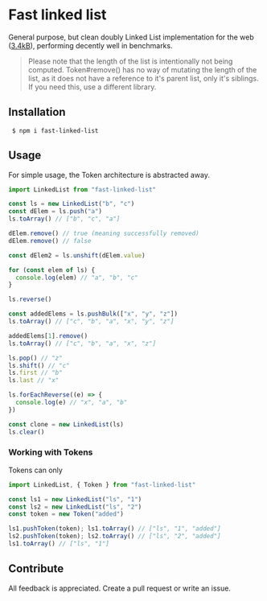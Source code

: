 # Fast linked list

General purpose, but clean doubly Linked List implementation for the web ([3.4kB](https://bundlephobia.com/package/fast-linked-list)), performing decently well in benchmarks.

> Please note that the length of the list is intentionally not being computed. Token#remove() has no way of mutating the length of the list, as it does not have a reference to it's parent list, only it's siblings. If you need this, use a different library.

## Installation

```shell
 $ npm i fast-linked-list
```

## Usage

For simple usage, the Token architecture is abstracted away.

```ts
import LinkedList from "fast-linked-list"

const ls = new LinkedList("b", "c")
const dElem = ls.push("a")
ls.toArray() // ["b", "c", "a"]

dElem.remove() // true (meaning successfully removed)
dElem.remove() // false

const dElem2 = ls.unshift(dElem.value)

for (const elem of ls) {
  console.log(elem) // "a", "b", "c"
}

ls.reverse()

const addedElems = ls.pushBulk(["x", "y", "z"])
ls.toArray() // ["c", "b", "a", "x", "y", "z"]

addedElems[1].remove()
ls.toArray() // ["c", "b", "a", "x", "z"]

ls.pop() // "z"
ls.shift() // "c"
ls.first // "b"
ls.last // "x"

ls.forEachReverse((e) => {
  console.log(e) // "x", "a", "b"
})

const clone = new LinkedList(ls)
ls.clear()
```

### Working with Tokens

Tokens can only

```ts
import LinkedList, { Token } from "fast-linked-list"

const ls1 = new LinkedList("ls", "1")
const ls2 = new LinkedList("ls", "2")
const token = new Token("added")

ls1.pushToken(token); ls1.toArray() // ["ls", "1", "added"]
ls2.pushToken(token); ls2.toArray() // ["ls", "2", "added"]
ls1.toArray() // ["ls", "1"]
```

## Contribute

All feedback is appreciated. Create a pull request or write an issue.
